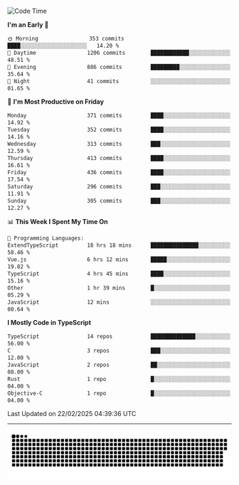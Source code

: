 <!--
<picture>
  <source
    srcset="https://github-readme-stats.vercel.app/api?username=kevinxft&show_icons=true&theme=dark"
    media="(prefers-color-scheme: dark)"
  />
  <source
    srcset="https://github-readme-stats.vercel.app/api?username=kevinxft&show_icons=true"
    media="(prefers-color-scheme: light), (prefers-color-scheme: no-preference)"
  />
  <img src="https://github-readme-stats.vercel.app/api?username=kevinxft&show_icons=true" />
</picture>
-->

<!--START_SECTION:waka-->
![Code Time](http://img.shields.io/badge/Code%20Time-3%2C124%20hrs%2017%20mins-blue)

**I'm an Early 🐤** 

```text
🌞 Morning                353 commits         ████░░░░░░░░░░░░░░░░░░░░░   14.20 % 
🌆 Daytime                1206 commits        ████████████░░░░░░░░░░░░░   48.51 % 
🌃 Evening                886 commits         █████████░░░░░░░░░░░░░░░░   35.64 % 
🌙 Night                  41 commits          ░░░░░░░░░░░░░░░░░░░░░░░░░   01.65 % 
```
📅 **I'm Most Productive on Friday** 

```text
Monday                   371 commits         ████░░░░░░░░░░░░░░░░░░░░░   14.92 % 
Tuesday                  352 commits         ████░░░░░░░░░░░░░░░░░░░░░   14.16 % 
Wednesday                313 commits         ███░░░░░░░░░░░░░░░░░░░░░░   12.59 % 
Thursday                 413 commits         ████░░░░░░░░░░░░░░░░░░░░░   16.61 % 
Friday                   436 commits         ████░░░░░░░░░░░░░░░░░░░░░   17.54 % 
Saturday                 296 commits         ███░░░░░░░░░░░░░░░░░░░░░░   11.91 % 
Sunday                   305 commits         ███░░░░░░░░░░░░░░░░░░░░░░   12.27 % 
```


📊 **This Week I Spent My Time On** 

```text
💬 Programming Languages: 
ExtendTypeScript         18 hrs 18 mins      ███████████████░░░░░░░░░░   58.46 % 
Vue.js                   6 hrs 12 mins       █████░░░░░░░░░░░░░░░░░░░░   19.82 % 
TypeScript               4 hrs 45 mins       ████░░░░░░░░░░░░░░░░░░░░░   15.16 % 
Other                    1 hr 39 mins        █░░░░░░░░░░░░░░░░░░░░░░░░   05.29 % 
JavaScript               12 mins             ░░░░░░░░░░░░░░░░░░░░░░░░░   00.64 % 
```

**I Mostly Code in TypeScript** 

```text
TypeScript               14 repos            ██████████████░░░░░░░░░░░   56.00 % 
C                        3 repos             ███░░░░░░░░░░░░░░░░░░░░░░   12.00 % 
JavaScript               2 repos             ██░░░░░░░░░░░░░░░░░░░░░░░   08.00 % 
Rust                     1 repo              █░░░░░░░░░░░░░░░░░░░░░░░░   04.00 % 
Objective-C              1 repo              █░░░░░░░░░░░░░░░░░░░░░░░░   04.00 % 
```




 Last Updated on 22/02/2025 04:39:36 UTC
<!--END_SECTION:waka-->

---

<picture>
  <source media="(prefers-color-scheme: dark)" srcset="https://raw.githubusercontent.com/kevinxft/kevinxft/output/github-contribution-grid-snake-dark.svg">
  <source media="(prefers-color-scheme: light)" srcset="https://raw.githubusercontent.com/kevinxft/kevinxft/output/github-contribution-grid-snake.svg">
  <img alt="github contribution grid snake animation" src="https://raw.githubusercontent.com/kevinxft/kevinxft/output/github-contribution-grid-snake.svg">
</picture>